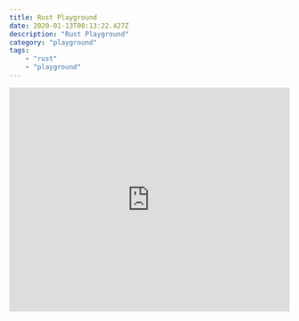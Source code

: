 ```yaml
---
title: Rust Playground
date: 2020-01-13T00:13:22.427Z
description: "Rust Playground"
category: "playground"
tags:
    - "rust"
    - "playground"
---
```

<div style="position: relative; width: 100%; height: 0; padding-bottom: 80%;">
<iframe src="https://play.rust-lang.org/" frameborder="0" allowfullscreen style="position: absolute; top: 0; left: 0; width: 100%; height: 100%;" />
</div>
